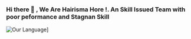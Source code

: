 ### Hi there 👋 , We Are Hairisma Hore !. An Skill Issued Team with poor peformance and Stagnan Skill

<!--
**Hairismahoreee/Hairismahoreee** is a ✨ _special_ ✨ repository because its `README.md` (this file) appears on your GitHub profile.

Here are some ideas to get you started:

 🔭 I’m currently working on ...
- 🌱 I’m currently learning ...
- 👯 I’m looking to collaborate on ...
- 🤔 I’m looking for help with ...
- 💬 Ask me about ...
- 📫 How to reach me: ...
- 😄 Pronouns: ...
- ⚡ Fun fact: ...
-->

![Our Language](https://github-readme-stats.vercel.app/api/top-langs/?username=Hairismahoreee)]
